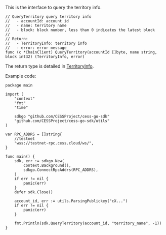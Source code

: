This is the interface to query the territory info.

```golang
// QueryTerritory query territory info
//   - accountId: account id
//   - name: territory name
//   - block: block number, less than 0 indicates the latest block
//
// Return:
//   - TerritoryInfo: territory info
//   - error: error message
func (c *ChainClient) QueryTerritory(accountId []byte, name string, block int32) (TerritoryInfo, error)
```

The return type is detailed in [TerritoryInfo](../chain_type.md#TerritoryInfo).

Example code:
```golang
package main

import (
    "context"
    "fmt"
    "time"

    sdkgo "github.com/CESSProject/cess-go-sdk"
    "github.com/CESSProject/cess-go-sdk/utils"
)

var RPC_ADDRS = []string{
    //testnet
    "wss://testnet-rpc.cess.cloud/ws/",
}

func main() {
    sdk, err := sdkgo.New(
        context.Background(),
        sdkgo.ConnectRpcAddrs(RPC_ADDRS),
    )
    if err != nil {
        panic(err)
    }
    defer sdk.Close()

    account_id, err := utils.ParsingPublickey("cX...")
    if err != nil {
        panic(err)
    }

    fmt.Println(sdk.QueryTerritory(account_id, "territory_name", -1))
}
```